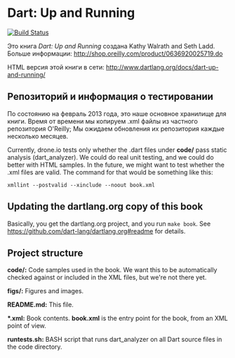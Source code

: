 Dart: Up and Running
=============

[![Build Status](https://drone.io/github.com/dart-lang/dart-up-and-running-book/status.png)](https://drone.io/github.com/dart-lang/dart-up-and-running-book/latest)

Это книга _Dart: Up and Running_ создана Kathy Walrath and Seth Ladd.
Больше информации: http://shop.oreilly.com/product/0636920025719.do

HTML версия этой книги в сети:
http://www.dartlang.org/docs/dart-up-and-running/


Репозиторий и информация о тестировании
-----------
По состоянию на февраль 2013 года, это наше основное хранилище для книги. Время от времени мы копируем .xml файлы из частного репозитория O'Reilly; Мы ожидаем обновления их репозитория каждые несколько месяцев.

Currently, drone.io tests only whether the .dart files under **code/** pass static analysis (dart_analyzer).
We could do real unit testing, and we could do better with HTML samples.
In the future, we might want to test whether the .xml files are valid.
The command for that would be something like this:

    xmllint --postvalid --xinclude --noout book.xml

Updating the dartlang.org copy of this book
------------------
Basically, you get the dartlang.org project, and you run `make book`.
See https://github.com/dart-lang/dartlang.org#readme for details.

Project structure
---------------------

**code/:**
	Code samples used in the book. We want this to be automatically checked
	against or included in the XML files, but we're not there yet.

**figs/:**
	Figures and images.

**README.md:**
	This file.

**\*.xml:**
	Book contents. **book.xml** is the entry point for the book, from an
	XML point of view.

**runtests.sh:**
       BASH script that runs dart_analyzer on all Dart source files in the code directory.
